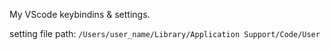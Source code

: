 My VScode keybindins & settings.

setting file path: `/Users/user_name/Library/Application Support/Code/User`
